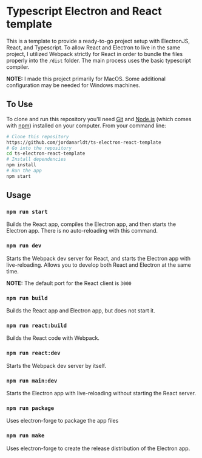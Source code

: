 # Typescript Electron and React template

This is a template to provide a ready-to-go project setup with ElectronJS, React, and Typescript. To allow React and Electron to live in the same project, I utilized Webpack strictly for React in order to bundle the files properly into the `/dist` folder. The main process uses the basic typescript compiler.

**NOTE:** I made this project primarily for MacOS. Some additional configuration may be needed for Windows machines.

## To Use

To clone and run this repository you'll need [Git](https://git-scm.com) and [Node.js](https://nodejs.org/en/download/) (which comes with [npm](http://npmjs.com)) installed on your computer. From your command line:

```bash
# Clone this repository
https://github.com/jordanarldt/ts-electron-react-template
# Go into the repository
cd ts-electron-react-template
# Install dependencies
npm install
# Run the app
npm start
```

## Usage

### `npm run start`
Builds the React app, compiles the Electron app, and then starts the Electron app. There is no auto-reloading with this command.

### `npm run dev`
Starts the Webpack dev server for React, and starts the Electron app with live-reloading. Allows you to develop both React and Electron at the same time.

**NOTE:** The default port for the React client is `3000`

### `npm run build`
Builds the React app and Electron app, but does not start it.

### `npm run react:build`
Builds the React code with Webpack.

### `npm run react:dev`
Starts the Webpack dev server by itself.

### `npm run main:dev`
Starts the Electron app with live-reloading without starting the React server.

### `npm run package`
Uses electron-forge to package the app files

### `npm run make`
Uses electron-forge to create the release distribution of the Electron app.
